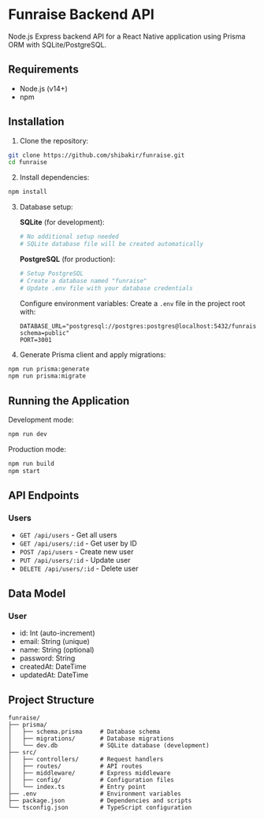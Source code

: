 # Funraise Backend API

Node.js Express backend API for a React Native application using Prisma ORM with SQLite/PostgreSQL.

## Requirements

- Node.js (v14+)
- npm

## Installation

1. Clone the repository:
```bash
git clone https://github.com/shibakir/funraise.git
cd funraise
```

2. Install dependencies:
```bash
npm install
```

3. Database setup:
   
   **SQLite** (for development):
   ```bash
   # No additional setup needed
   # SQLite database file will be created automatically
   ```
   
   **PostgreSQL** (for production):
   ```bash
   # Setup PostgreSQL
   # Create a database named "funraise"
   # Update .env file with your database credentials
   ```
   
   Configure environment variables:
   Create a `.env` file in the project root with:
   ```
   DATABASE_URL="postgresql://postgres:postgres@localhost:5432/funraise?schema=public"
   PORT=3001
   ```

4. Generate Prisma client and apply migrations:
```bash
npm run prisma:generate
npm run prisma:migrate
```

## Running the Application

Development mode:
```bash
npm run dev
```

Production mode:
```bash
npm run build
npm start
```

## API Endpoints

### Users

- `GET /api/users` - Get all users
- `GET /api/users/:id` - Get user by ID
- `POST /api/users` - Create new user
- `PUT /api/users/:id` - Update user
- `DELETE /api/users/:id` - Delete user

## Data Model

### User
- id: Int (auto-increment)
- email: String (unique)
- name: String (optional)
- password: String
- createdAt: DateTime
- updatedAt: DateTime

## Project Structure

```
funraise/
├── prisma/
│   ├── schema.prisma     # Database schema
│   ├── migrations/       # Database migrations
│   └── dev.db            # SQLite database (development)
├── src/
│   ├── controllers/      # Request handlers
│   ├── routes/           # API routes
│   ├── middleware/       # Express middleware
│   ├── config/           # Configuration files
│   └── index.ts          # Entry point
├── .env                  # Environment variables
├── package.json          # Dependencies and scripts
└── tsconfig.json         # TypeScript configuration
``` 